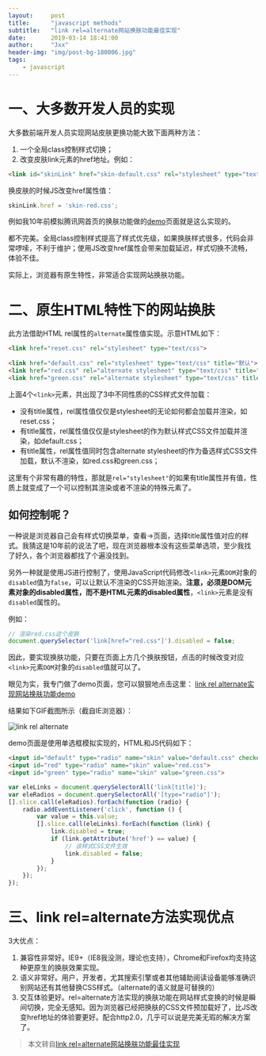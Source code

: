 ```yaml
---
layout:     post
title:      "javascript methods"
subtitle:   "link rel=alternate网站换肤功能最佳实现"
date:       2019-03-14 18:41:00
author:     "Jxx"
header-img: "img/post-bg-180006.jpg"
tags:
    - javascript
---
```


# 一、大多数开发人员的实现
大多数前端开发人员实现网站皮肤更换功能大致下面两种方法：

1. 一个全局class控制样式切换；
2. 改变皮肤link元素的href地址。例如：

```html
<link id="skinLink" href="skin-default.css" rel="stylesheet" type="text/css">
```

换皮肤的时候JS改变href属性值：

```javascript
skinLink.href = 'skin-red.css';
```

例如我10年前模拟腾讯网首页的换肤功能做的[demo](https://www.zhangxinxu.com/study/200912/qq-home-page-skin-jquery.html)页面就是这么实现的。

都不完美。全局class控制样式提高了样式优先级，如果换肤样式很多，代码会非常啰嗦，不利于维护；使用JS改变href属性会带来加载延迟，样式切换不流畅，体验不佳。

实际上，浏览器有原生特性，非常适合实现网站换肤功能。

# 二、原生HTML特性下的网站换肤
此方法借助HTML rel属性的`alternate`属性值实现。示意HTML如下：

```html
<link href="reset.css" rel="stylesheet" type="text/css">
                
<link href="default.css" rel="stylesheet" type="text/css" title="默认">
<link href="red.css" rel="alternate stylesheet" type="text/css" title="红色">
<link href="green.css" rel="alternate stylesheet" type="text/css" title="绿色">
```

上面4个`<link>`元素，共出现了3中不同性质的CSS样式文件加载：

- 没有title属性，rel属性值仅仅是stylesheet的<link>无论如何都会加载并渲染，如reset.css；
- 有title属性，rel属性值仅仅是stylesheet的<link>作为默认样式CSS文件加载并渲染，如default.css；
- 有title属性，rel属性值同时包含alternate stylesheet的<link>作为备选样式CSS文件加载，默认不渲染，如red.css和green.css；

这里有个非常有趣的特性，那就是`rel="stylesheet"`的<link>如果有title属性并有值，性质上就变成了一个可以控制其渲染或者不渲染的特殊元素了。

## 如何控制呢？

一种说是浏览器自己会有样式切换菜单，查看→页面，选择title属性值对应的样式。我猜这是10年前的说法了吧，现在浏览器根本没有这些菜单选项，至少我找了好久，各个浏览器都找了个遍没找到。

另外一种就是使用JS进行控制了，使用JavaScript代码修改`<link>`元素`DOM`对象的`disabled`值为`false`，可以让默认不渲染的CSS开始渲染。**注意，必须是DOM元素对象的disabled属性，而不是HTML元素的disabled属性**，`<link>`元素是没有`disabled`属性的。

例如：

```javascript
// 渲染red.css这个皮肤
document.querySelector('link[href="red.css"]').disabled = false;
```

因此，要实现换肤功能，只要在页面上方几个换肤按钮，点击的时候改变对应`<link>`元素`DOM`对象的`disabled`值就可以了。

眼见为实，我专门做了demo页面，您可以狠狠地点击这里： [link rel alternate实现网站换肤功能demo](https://www.zhangxinxu.com/study/201902/rel-alternate-switch-skin-demo.php)

结果如下GIF截图所示（截自IE浏览器）：

![link rel alternate](https://onepiece1991.github.io/img/in-post/post-js-version/alternate-skin.png)

demo页面是使用单选框模拟实现的，HTML和JS代码如下：

```html
<input id="default" type="radio" name="skin" value="default.css" checked>
<input id="red" type="radio" name="skin" value="red.css">
<input id="green" type="radio" name="skin" value="green.css">
```

```javascript
var eleLinks = document.querySelectorAll('link[title]');
var eleRadios = document.querySelectorAll('[type="radio"]');
[].slice.call(eleRadios).forEach(function (radio) {
    radio.addEventListener('click', function () {
        var value = this.value;
        [].slice.call(eleLinks).forEach(function (link) {
            link.disabled = true;
            if (link.getAttribute('href') == value) {
                // 该样式CSS文件生效
                link.disabled = false;
            }
        });
    });
});
```

# 三、link rel=alternate方法实现优点

3大优点：

1. 兼容性非常好。IE9+（IE8我没测，理论也支持），Chrome和Firefox均支持这种更原生的换肤效果实现。
2. 语义非常好。用户，开发者，尤其搜索引擎或者其他辅助阅读设备能够准确识别网站还有其他替换CSS样式。（alternate的语义就是可替换的）
3. 交互体验更好。rel=alternate方法实现的换肤功能在网站样式变换的时候是瞬间切换，完全无感知。因为浏览器已经把换肤的CSS文件预加载好了，比JS改变href地址的体验要更好。配合http2.0，几乎可以说是完美无瑕的解决方案了。

> 本文转自[link rel=alternate网站换肤功能最佳实现](https://www.zhangxinxu.com/wordpress/2019/02/link-rel-alternate-website-skin/)